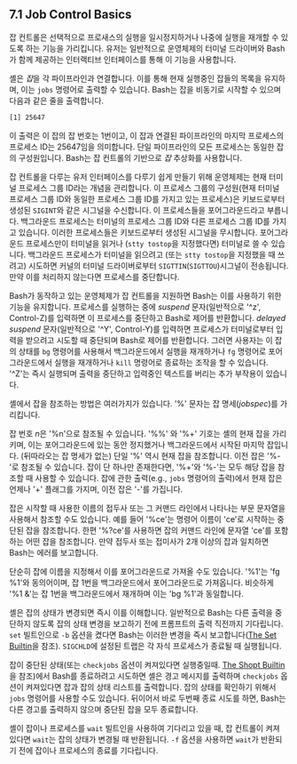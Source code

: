## 7.1 Job Control Basics
잡 컨트롤은 선택적으로 프로새스의 실행을 일시정지하거나 나중에 실행을 재개할 수 있도록 하는 기능을 가리킵니다. 유저는 일반적으로 운영체제의 터미널 드라이버와 Bash가 함께 제공하는 인터랙티브 인터페이스를 통해 이 기능을 사용합니다.

셸은 *잡*을 각 파이프라인과 연결합니다. 이를 통해 현재 실행중인 잡들의 목록을 유지하며, 이는 `jobs` 명령어로 출력할 수 있습니다. Bash는 잡을 비동기로 시작할 수 있으며 다음과 같은 줄을 출력합니다.

```sh
[1] 25647
```

이 출력은 이 잡의 잡 번호는 1번이고, 이 잡과 연결된 파이프라인의 마지막 프로세스의 프로세스 ID는 25647임을 의미합니다. 단일 파이프라인의 모든 프로세스는 동일한 잡의 구성원입니다. Bash는 잡 컨트롤의 기반으로 *잡* 추상화를 사용합니다.

잡 컨트롤을 다루는 유저 인터페이스를 다루기 쉽게 만들기 위해 운영체제는 현재 터미널 프로세스 그룹 ID라는 개념을 관리합니다. 이 프로세스 그룹의 구성원(현재 터미널 프로세스 그룹 ID와 동일한 프로세스 그룹 ID를 가지고 있는 프로세스)은 키보드로부터 생성된 `SIGINT`와 같은 시그널을 수신합니다. 이 프로세스들을 포어그라운드라고 부릅니다. 백그라운드 프로세스는 터미널의 프로세스 그룹 ID와 다른 프로세스 그룹 ID를 가지고 있습니다. 이러한 프로세스들은 키보드로부터 생성된 시그널을 무시합니다. 포어그라운드 프로세스만이 터미널을 읽거나 (`stty tostop`을 지정했다면) 터미널로 쓸 수 있습니다. 백그라운드 프로세스가 터미널을 읽으려고 (또는 `stty tostop`을 지정했을 때 쓰려고) 시도하면 커널의 터미널 드라이버로부터 `SIGTTIN`(`SIGTTOU`)시그널이 전송됩니다. 만약 이를 처리하지 않는다면 프로세스를 중단합니다.

Bash가 동작하고 있는 운영체제가 잡 컨트롤을 지원하면 Bash는 이를 사용하기 위한 기능을 유지합니다. 프로세스를 실행하는 중에 *suspend* 문자(일반적으로 '^z', Control-Z)를 입력하면 이 프로세스를 중단하고 Bash로 제어를 반환합니다. *delayed suspend* 문자(일반적으로 '^Y', Control-Y)를 입력하면 프로세스가 터미널로부터 입력을 받으려고 시도할 때 중단되며 Bash로 제어를 반환합니다. 그러면 사용자는 이 잡의 상태를 `bg` 명령어를 사용해서 백그라운드에서 실행을 재개하거나 `fg` 명령어로 포어그라운드에서 실행을 재개하거나 `kill` 명령어로 종료하는 조작을 할 수 있습니다. '^Z'는 즉시 실행되며 출력을 중단하고 입력중인 텍스트를 버리는 추가 부작용이 있습니다.

셸에서 잡을 참조하는 방법은 여러가지가 있습니다. '%' 문자는 잡 명세(*jobspec*)를 가리킵니다.

잡 번호 *n*은 '%n'으로 참조될 수 있습니다. '%%' 와 '%+' 기호는 셸의 현재 잡을 가리키며, 이는 포어그라운드에 있는 동안 정지했거나 백그라운드에서 시작된 마지막 잡입니다. (뒤따라오는 잡 명세가 없는) 단일 '%' 역시 현재 잡을 참조합니다. 이전 잡은 '%-'로 참조될 수 있습니다. 잡이 단 하나만 존재한다면, '%+'와 '%-'는 모두 해당 잡을 참조할 때 사용할 수 있습니다. 잡에 관한 출력(e.g., `jobs` 명령어의 출력)에서 현재 잡은 언제나 '+' 플래그를 가지며, 이전 잡은 '-'를 가집니다.

잡은 시작할 때 사용한 이름의 접두사 또는 그 커맨드 라인에서 나타나는 부문 문자열을 사용해서 참조할 수도 있습니다. 예를 들어 '%ce'는 명령어 이름이 'ce'로 시작하는 중단된 잡을 참조합니다. 한편 '%?ce'를 사용하면 잡의 커맨드 라인에 문자열 'ce'를 포함하는 어떤 잡을 참조합니다. 만약 접두사 또는 접미사가 2개 이상의 잡과 일치하면 Bash는 에러를 보고합니다.

단순히 잡에 이름을 지정해서 이를 포어그라운드로 가져올 수도 있습니다. '%1'는 'fg %1'와 동의어이며, 잡 1번을 백그라운드에서 포어그라운드로 가져옵니다. 비슷하게 '%1 &'는 잡 1번을 백그라운드에서 재개하며 이는 'bg %1'과 동일합니다.

셸은 잡의 상태가 변경되면 즉시 이를 이해합니다. 일반적으로 Bash는 다른 출력을 중단하지 않도록 잡의 상태 변경을 보고하기 전에 프롬프트의 출력 직전까지 기다립니다. `set` 빌트인으로 `-b` 옵션을 켰다면 Bash는 이러한 변경을 즉시 보고합니다([The Set Builtin](chapter_4_3_1.html)을 참조). `SIGCHLD`에 설정된 트랩은 각 자식 프로세스가 종료될 때 실행됩니다.

잡이 중단된 상태(또는 `checkjobs` 옵션이 켜져있다면 실행중일때. [The Shopt Builtin](chapter_4_3_2.html)을 참조)에서 Bash를 종료하려고 시도하면 셸은 경고 메시지를 출력하며 `checkjobs` 옵션이 켜져있다면 잡과 잡의 상태 리스트를 출력합니다. 잡의 상태를 확인하기 위해서 `jobs` 명령어를 사용할 수도 있습니다. 뒤이어서 바로 두번째 종료 시도를 하면, Bash는 다른 경고를 출력하지 않으며 중단된 잡을 모두 종료합니다.

셸이 잡이나 프로세스를 `wait` 빌트인을 사용하여 기다리고 있을 때, 잡 컨트롤이 켜져 있다면 `wait`는 잡의 상태가 변경될 때 반환됩니다. `-f` 옵션을 사용하면 `wait`가 반환되기 전에 잡이나 프로세스의 종료를 기다립니다.
